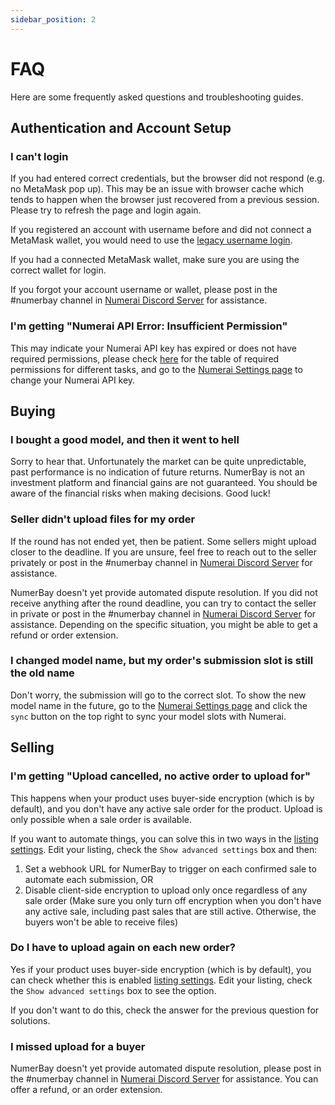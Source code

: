 ```yaml
---
sidebar_position: 2
---
```


# FAQ

Here are some frequently asked questions and troubleshooting guides.

## Authentication and Account Setup

### I can't login

If you had entered correct credentials, but the browser did not respond (e.g. no MetaMask pop up). This may be an issue with browser cache which tends to happen when the browser just recovered from a previous session. Please try to refresh the page and login again.

If you registered an account with username before and did not connect a MetaMask wallet, you would need to use the [legacy username login](https://numerbay.ai/login).

If you had a connected MetaMask wallet, make sure you are using the correct wallet for login.

If you forgot your account username or wallet, please post in the #numerbay channel in [Numerai Discord Server](https://discord.gg/numerai) for assistance.

### I'm getting "Numerai API Error: Insufficient Permission"

This may indicate your Numerai API key has expired or does not have required permissions, please check [here](./tutorial-basics/set-up-account.md#set-up-numerai-api-key) for the table of required permissions for different tasks, and go to the [Numerai Settings page](https://numerbay.ai/numerai-settings) to change your Numerai API key.

## Buying

### I bought a good model, and then it went to hell

Sorry to hear that. Unfortunately the market can be quite unpredictable, past performance is no indication of future returns. NumerBay is not an investment platform and financial gains are not guaranteed. You should be aware of the financial risks when making decisions. Good luck!

### Seller didn't upload files for my order

If the round has not ended yet, then be patient. Some sellers might upload closer to the deadline. If you are unsure, feel free to reach out to the seller privately or post in the #numerbay channel in [Numerai Discord Server](https://discord.gg/numerai) for assistance.

NumerBay doesn't yet provide automated dispute resolution. If you did not receive anything after the round deadline, you can try to contact the seller in private or post in the #numerbay channel in [Numerai Discord Server](https://discord.gg/numerai) for assistance. Depending on the specific situation, you might be able to get a refund or order extension.

### I changed model name, but my order's submission slot is still the old name

Don't worry, the submission will go to the correct slot. To show the new model name in the future, go to the [Numerai Settings page](https://numerbay.ai/numerai-settings) and click the `sync` button on the top right to sync your model slots with Numerai. 


## Selling

### I'm getting "Upload cancelled, no active order to upload for"

This happens when your product uses buyer-side encryption (which is by default), and you don't have any active sale order for the product. Upload is only possible when a sale order is available. 

If you want to automate things, you can solve this in two ways in the [listing settings](https://numerbay.ai/listings). Edit your listing, check the `Show advanced settings` box and then:
1. Set a webhook URL for NumerBay to trigger on each confirmed sale to automate each submission, OR
2. Disable client-side encryption to upload only once regardless of any sale order (Make sure you only turn off encryption when you don't have any active sale, including past sales that are still active. Otherwise, the buyers won't be able to receive files)

### Do I have to upload again on each new order?

Yes if your product uses buyer-side encryption (which is by default), you can check whether this is enabled [listing settings](https://numerbay.ai/listings). Edit your listing, check the `Show advanced settings` box to see the option.

If you don't want to do this, check the answer for the previous question for solutions.

### I missed upload for a buyer

NumerBay doesn't yet provide automated dispute resolution, please post in the #numerbay channel in [Numerai Discord Server](https://discord.gg/numerai) for assistance. You can offer a refund, or an order extension.
